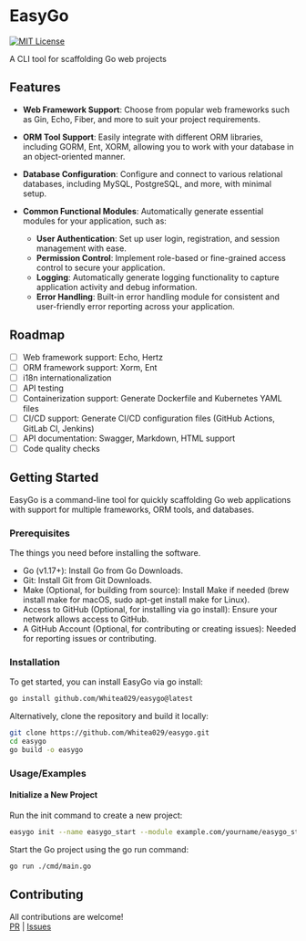 
# EasyGo
[![MIT License](https://img.shields.io/badge/License-MIT-green.svg)](https://choosealicense.com/licenses/mit/)

A CLI tool for scaffolding Go web projects  
    
## Features

- **Web Framework Support**: Choose from popular web frameworks such as Gin, Echo, Fiber, and more to suit your project requirements.
  
- **ORM Tool Support**: Easily integrate with different ORM libraries, including GORM, Ent, XORM, allowing you to work with your database in an object-oriented manner.

- **Database Configuration**: Configure and connect to various relational databases, including MySQL, PostgreSQL, and more, with minimal setup.

- **Common Functional Modules**: Automatically generate essential modules for your application, such as:
  - **User Authentication**: Set up user login, registration, and session management with ease.
  - **Permission Control**: Implement role-based or fine-grained access control to secure your application.
  - **Logging**: Automatically generate logging functionality to capture application activity and debug information.
  - **Error Handling**: Built-in error handling module for consistent and user-friendly error reporting across your application.

## Roadmap

- [ ] Web framework support: Echo, Hertz
- [ ] ORM framework support: Xorm, Ent
- [ ] i18n internationalization
- [ ] API testing
- [ ] Containerization support: Generate Dockerfile and Kubernetes YAML files
- [ ] CI/CD support: Generate CI/CD configuration files (GitHub Actions, GitLab CI, Jenkins)
- [ ] API documentation: Swagger, Markdown, HTML support
- [ ] Code quality checks

## Getting Started

EasyGo is a command-line tool for quickly scaffolding Go web applications with support for multiple frameworks, ORM tools, and databases.

### Prerequisites

The things you need before installing the software.

- Go (v1.17+): Install Go from Go Downloads.
- Git: Install Git from Git Downloads.
- Make (Optional, for building from source): Install Make if needed (brew install make for macOS, sudo apt-get install make for Linux).
- Access to GitHub (Optional, for installing via go install): Ensure your network allows access to GitHub.
- A GitHub Account (Optional, for contributing or creating issues): Needed for reporting issues or contributing.

### Installation

To get started, you can install EasyGo via go install:

```bash
go install github.com/Whitea029/easygo@latest
```
Alternatively, clone the repository and build it locally:
```bash
git clone https://github.com/Whitea029/easygo.git
cd easygo
go build -o easygo
```
### Usage/Examples

#### Initialize a New Project

Run the init command to create a new project:

```bash
easygo init --name easygo_start --module example.com/yourname/easygo_start
```
Start the Go project using the go run command:
```bash
go run ./cmd/main.go
```

## Contributing

All contributions are welcome!  
[PR](https://github.com/Whitea029/easygo/pulls) | [Issues](https://github.com/Whitea029/easygo/issues)
